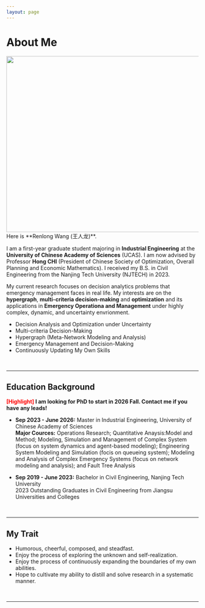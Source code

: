 ```yaml
---
layout: page
---
```


# About Me
<img src="{{ site.url }}/images/lifephoto.jpg" width="600" height="460">
<br>
Here is **Renlong Wang (王人龙)**.

I am a first-year graduate student majoring in **Industrial Engineering** at the **University of Chinese Academy of Sciences** (UCAS). I am now advised by Professor **Hong CHI** (President of Chinese Society of Optimization, Overall Planning and Economic Mathematics). I received my B.S. in Civil Engineering from the Nanjing Tech University (NJTECH) in 2023.

My current research focuses on decision analytics problems that emergency management faces in real life. My interests are on the **hypergraph**, **multi-criteria decision-making** and **optimization** and its applications in **Emergency Operationa and Management** under highly complex, dynamic, and uncertainty envrionment.
- Decision Analysis and Optimization under Uncertainty
- Multi-criteria Decision-Making
- Hypergraph (Meta-Network Modeling and Analysis)
- Emergency Management and Decision-Making
- Continuously Updating My Own Skills
<br>

---

## Education Background

**<font color='red'>[Highlight]</font> I am looking for PhD to start in 2026 Fall. Contact me if you have any leads!**

- **Sep 2023 - June 2026:** Master in Industrial Engineering, University of Chinese Academy of Sciences <br> **Major Cources:** Operations Research; Quantitative Anaysis:Model and Method; Modeling, Simulation and Management of Complex System (focus on system dynamics and agent-based modeling); Engineering System Modeling and Simulation (focis on queueing system); Modeling and Analysis of Complex Emergency Systems (focus on network modeling and analysis); and Fault Tree Analysis

- **Sep 2019 - June 2023:** Bachelor in Civil Engineering, Nanjing Tech University <br>2023 Outstanding Graduates in Civil Engineering from Jiangsu Universities and Colleges
<br>

---

## My Trait

- Humorous, cheerful, composed, and steadfast.
- Enjoy the process of exploring the unknown and self-realization.
- Enjoy the process of continuously expanding the boundaries of my own abilities.
- Hope to cultivate my ability to distill and solve research in a systematic manner.
<br>

---
